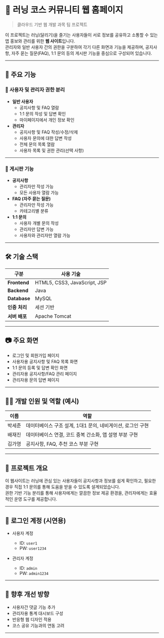 # 🏃 러닝 코스 커뮤니티 웹 홈페이지

> 클라우드 기반 웹 개발 과목 팀 프로젝트

이 프로젝트는 러닝(달리기)을 즐기는 사용자들이 서로 정보를 공유하고 소통할 수 있는 앱 홍보와 관리를 위한 **웹 사이트**입니다.  
관리자와 일반 사용자 간의 권한을 구분하여 각기 다른 화면과 기능을 제공하며, 공지사항, 자주 묻는 질문(FAQ), 1:1 문의 등의 게시판 기능을 중심으로 구성되어 있습니다.

---

## 📌 주요 기능

### 🔑 사용자 및 관리자 권한 분리
- **일반 사용자**
  - 공지사항 및 FAQ 열람
  - 1:1 문의 작성 및 답변 확인
  - 마이페이지에서 개인 정보 확인
- **관리자**
  - 공지사항 및 FAQ 작성/수정/삭제
  - 사용자 문의에 대한 답변 작성
  - 전체 문의 목록 열람
  - 사용자 목록 및 권한 관리(선택 사항)

---

### 📢 게시판 기능
- **공지사항**
  - 관리자만 작성 가능
  - 모든 사용자 열람 가능
- **FAQ (자주 묻는 질문)**
  - 관리자만 작성 가능
  - 카테고리별 분류
- **1:1 문의**
  - 사용자 개별 문의 작성
  - 관리자만 답변 가능
  - 사용자와 관리자만 열람 가능

---

## 🛠️ 기술 스택

| 구분          | 사용 기술                        |
|---------------|----------------------------------|
| **Frontend**  | HTML5, CSS3, JavaScript, JSP     |
| **Backend**   | Java                             |
| **Database**  | MySQL                            |
| **인증 처리** | 세션 기반                         |
| **서버 배포** | Apache Tomcat                    |

---

## 📷 주요 화면

- 로그인 및 회원가입 페이지  
- 사용자용 공지사항 및 FAQ 목록 화면  
- 1:1 문의 등록 및 답변 확인 화면  
- 관리자용 공지사항/FAQ 관리 페이지  
- 관리자용 문의 답변 페이지  

---

## 🧑‍💻 개발 인원 및 역할 (예시)

| 이름 | 역할 |
|------|------|
| 박세준 | 데이터베이스 구조 설계, 1대1 문의, 네비게이션, 로그인 구현 |
| 배재진 | 데이터베이스 연결, 코드 중복 간소화, 앱 설명 부분 구현 |
| 김가영 | 공지사항, FAQ, 추천 코스 부분 구현 |

---

## 📄 프로젝트 개요

이 웹사이트는 러닝에 관심 있는 사용자들이 공지사항과 정보를 쉽게 확인하고, 필요한 경우 직접 1:1 문의를 통해 도움을 받을 수 있도록 설계되었습니다.  
권한 기반 기능 분리를 통해 사용자에게는 깔끔한 정보 제공 환경을, 관리자에게는 효율적인 운영 도구를 제공합니다.

---

## 🔐 로그인 계정 (시연용)

- 사용자 계정  
  - ID: `user1`  
  - PW: `user1234`

- 관리자 계정  
  - ID: `admin`  
  - PW: `admin1234`

---

## 📌 향후 개선 방향

- 사용자간 댓글 기능 추가
- 관리자용 통계 대시보드 구성
- 반응형 웹 디자인 적용
- 코스 공유 기능과의 연동 고려

---
